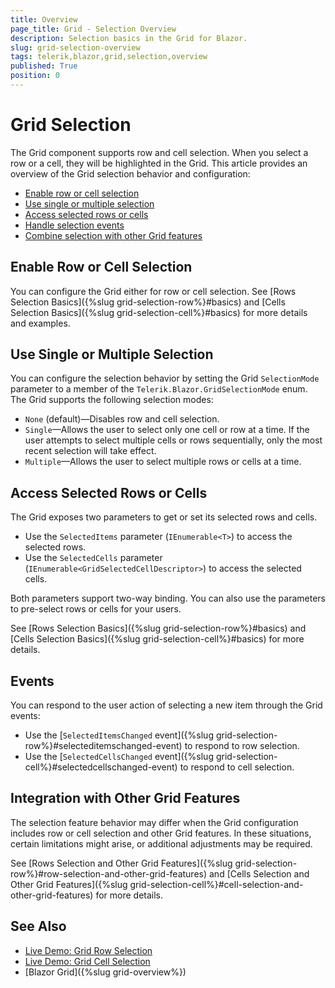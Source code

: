 ```yaml
---
title: Overview
page_title: Grid - Selection Overview
description: Selection basics in the Grid for Blazor.
slug: grid-selection-overview
tags: telerik,blazor,grid,selection,overview
published: True
position: 0
---
```


# Grid Selection

The Grid component supports row and cell selection. When you select a row or a cell, they will be highlighted in the Grid. This article provides an overview of the Grid selection behavior and configuration:

* [Enable row or cell selection](#enable-row-or-cell-selection)
* [Use single or multiple selection](#use-single-or-multiple-selection)
* [Access selected rows or cells](#access-selected-rows-or-cells)
* [Handle selection events](#events)
* [Combine selection with other Grid features](#integration-with-other-grid-features)

## Enable Row or Cell Selection

You can configure the Grid either for row or cell selection. See [Rows Selection Basics]({%slug grid-selection-row%}#basics) and [Cells Selection Basics]({%slug grid-selection-cell%}#basics) for more details and examples.

## Use Single or Multiple Selection

You can configure the selection behavior by setting the Grid `SelectionMode` parameter to a member of the `Telerik.Blazor.GridSelectionMode` enum. The Grid supports the following selection modes:

* `None` (default)—Disables row and cell selection.
* `Single`—Allows the user to select only one cell or row at a time. If the user attempts to select multiple cells or rows sequentially, only the most recent selection will take effect.
* `Multiple`—Allows the user to select multiple rows or cells at a time.

## Access Selected Rows or Cells

The Grid exposes two parameters to get or set its selected rows and cells.

* Use the `SelectedItems` parameter (`IEnumerable<T>`) to access the selected rows.
* Use the `SelectedCells` parameter (`IEnumerable<GridSelectedCellDescriptor>`) to access the selected cells.

Both parameters support two-way binding. You can also use the parameters to pre-select rows or cells for your users.

See [Rows Selection Basics]({%slug grid-selection-row%}#basics) and [Cells Selection Basics]({%slug grid-selection-cell%}#basics) for more details.

## Events

You can respond to the user action of selecting a new item through the Grid events:

* Use the [`SelectedItemsChanged` event]({%slug grid-selection-row%}#selecteditemschanged-event) to respond to row selection.
* Use the [`SelectedCellsChanged` event]({%slug grid-selection-cell%}#selectedcellschanged-event) to respond to cell selection.

## Integration with Other Grid Features

The selection feature behavior may differ when the Grid configuration includes row or cell selection and other Grid features. In these situations, certain limitations might arise, or additional adjustments may be required.

See [Rows Selection and Other Grid Features]({%slug grid-selection-row%}#row-selection-and-other-grid-features) and [Cells Selection and Other Grid Features]({%slug grid-selection-cell%}#cell-selection-and-other-grid-features) for more details.

## See Also

* [Live Demo: Grid Row Selection](https://demos.telerik.com/blazor-ui/grid/row-selection)
* [Live Demo: Grid Cell Selection](https://demos.telerik.com/blazor-ui/grid/cell-selection)
* [Blazor Grid]({%slug grid-overview%})
